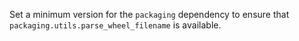 Set a minimum version for the `packaging` dependency to ensure that `packaging.utils.parse_wheel_filename` is available.
